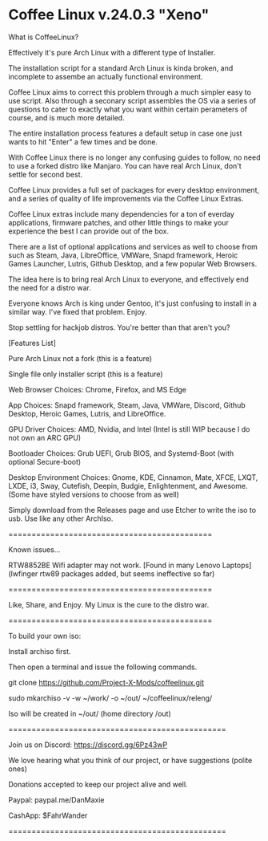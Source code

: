 # Coffee Linux v.24.0.3 "Xeno"

What is CoffeeLinux?

Effectively it's pure Arch Linux with a different type of Installer.

The installation script for a standard Arch Linux is kinda broken, and incomplete to assembe an actually functional environment.

Coffee Linux aims to correct this problem through a much simpler easy to use script.
Also through a seconary script assembles the OS via a series of questions to cater to exactly what you want within certain perameters of course, and is much more detailed.

The entire installation process features a default setup in case one just wants to hit "Enter" a few times and be done.

With Coffee Linux there is no longer any confusing guides to follow, no need to use a forked distro like Manjaro. You can have real Arch Linux, don't settle for second best.

Coffee Linux provides a full set of packages for every desktop environment, and a series of quality of life improvements via the Coffee Linux Extras.

Coffee Linux extras include many dependencies for a ton of everday applications, firmware patches, and other little things to make your experience the best I can provide out of the box.

There are a list of optional applications and services as well to choose from such as Steam, Java, LibreOffice, VMWare, Snapd framework, Heroic Games Launcher, Lutris, Github Desktop, and a few popular Web Browsers.

The idea here is to bring real Arch Linux to everyone, and effectively end the need for a distro war.

Everyone knows Arch is king under Gentoo, it's just confusing to install in a similar way. I've fixed that problem. Enjoy.

Stop settling for hackjob distros. You're better than that aren't you?

[Features List]

Pure Arch Linux not a fork (this is a feature)

Single file only installer script (this is a feature)

Web Browser Choices: Chrome, Firefox, and MS Edge

App Choices: Snapd framework, Steam, Java, VMWare, Discord, Github Desktop, Heroic Games, Lutris, and LibreOffice.

GPU Driver Choices: AMD, Nvidia, and Intel (Intel is still WIP because I do not own an ARC GPU)

Bootloader Choices: Grub UEFI, Grub BIOS, and Systemd-Boot (with optional Secure-boot)

Desktop Environment Choices: Gnome, KDE, Cinnamon, Mate, XFCE, LXQT, LXDE, i3, Sway, Cutefish, Deepin, Budgie, Enlightenment, and Awesome. (Some have styled versions to choose from as well)

Simply download from the Releases page and use Etcher to write the iso to usb. Use like any other ArchIso.

============================================

Known issues...

RTW8852BE Wifi adapter may not work. [Found in many Lenovo Laptops] (lwfinger rtw89 packages added, but seems ineffective so far)

============================================

Like, Share, and Enjoy. My Linux is the cure to the distro war.

============================================

To build your own iso:

Install archiso first.

Then open a terminal and issue the following commands.

git clone https://github.com/Project-X-Mods/coffeelinux.git

sudo mkarchiso -v -w ~/work/ -o ~/out/ ~/coffeelinux/releng/

Iso will be created in ~/out/ (home directory /out)

===============================================

Join us on Discord: https://discord.gg/6Pz43wP

We love hearing what you think of our project, 
or have suggestions (polite ones)

Donations accepted to keep our project alive and well.

Paypal: paypal.me/DanMaxie

CashApp: $FahrWander

===============================================


